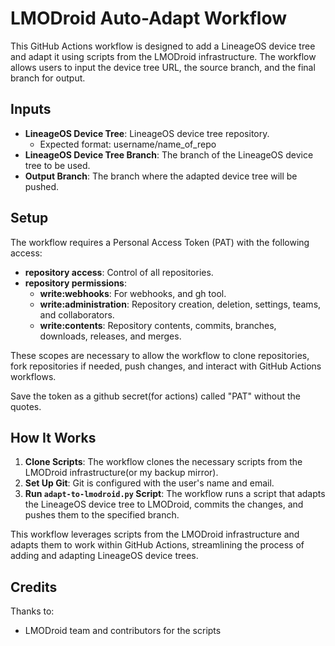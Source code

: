 # LMODroid Auto-Adapt Workflow

This GitHub Actions workflow is designed to add a LineageOS device tree and adapt it using scripts from the LMODroid infrastructure. The workflow allows users to input the device tree URL, the source branch, and the final branch for output.

## Inputs

- **LineageOS Device Tree**: LineageOS device tree repository.
    - Expected format: username/name_of_repo
- **LineageOS Device Tree Branch**: The branch of the LineageOS device tree to be used.
- **Output Branch**: The branch where the adapted device tree will be pushed.

## Setup

The workflow requires a Personal Access Token (PAT) with the following access:

- **repository access**: Control of all repositories.
- **repository permissions**:
    - **write:webhooks**: For webhooks, and gh tool.
    - **write:administration**: Repository creation, deletion, settings, teams, and collaborators.
    - **write:contents**: Repository contents, commits, branches, downloads, releases, and merges.  

These scopes are necessary to allow the workflow to clone repositories, fork repositories if needed, push changes, and interact with GitHub Actions workflows.

Save the token as a github secret(for actions) called "PAT" without the quotes.

## How It Works

1. **Clone Scripts**: The workflow clones the necessary scripts from the LMODroid infrastructure(or my backup mirror).
2. **Set Up Git**: Git is configured with the user's name and email.
3. **Run `adapt-to-lmodroid.py` Script**: The workflow runs a script that adapts the LineageOS device tree to LMODroid, commits the changes, and pushes them to the specified branch.

This workflow leverages scripts from the LMODroid infrastructure and adapts them to work within GitHub Actions, streamlining the process of adding and adapting LineageOS device trees.

## Credits
Thanks to:
- LMODroid team and contributors for the scripts
